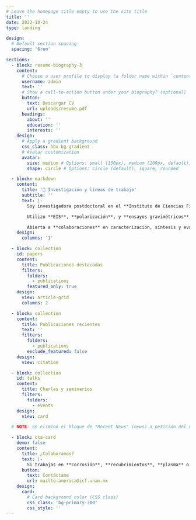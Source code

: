 ```yaml
---
# Leave the homepage title empty to use the site title
title: ''
date: 2022-10-24
type: landing

design:
  # Default section spacing
  spacing: '6rem'

sections:
  - block: resume-biography-3
    content:
      # Choose a user profile to display (a folder name within `content/authors/`)
      username: admin
      text: ''
      # Show a call-to-action button under your biography? (optional)
      button:
        text: Descargar CV
        url: uploads/resume.pdf
      headings:
        about: ''
        education: ''
        interests: ''
    design:
      # Apply a gradient background
      css_class: hbx-bg-gradient
      # Avatar customization
      avatar:
        size: medium # Options: small (150px), medium (200px, default), large (320px), xl (400px), xxl (500px)
        shape: circle # Options: circle (default), square, rounded

  - block: markdown
    content:
      title: '🔬 Investigación y líneas de trabajo'
      subtitle: ''
      text: |-
        Soy investigadora postdoctoral en el **Instituto de Ciencias Físicas (UNAM)**. Mi trabajo conecta **electroquímica de la corrosión**, **inhibidores verdes** (extractos y biomoléculas), y **tratamientos con plasmas fríos** para modificar superficies y mejorar su desempeño anticorrosivo. 

        Utilizo **EIS**, **polarización**, y **ensayos gravimétricos**, además de **FTIR/Raman** y **emisión óptica** para caracterizar películas protectoras. Integro **DFT/MD** para comprender la adsorción, enlaces y sinergias iónicas en la interfaz metal–inhibidor.

        Abierta a **colaboraciones** en caracterización, síntesis y evaluación de inhibidores y tratamientos de superficie.
    design:
      columns: '1'

  - block: collection
    id: papers
    content:
      title: Publicaciones destacadas
      filters:
        folders:
          - publications
        featured_only: true
    design:
      view: article-grid
      columns: 2

  - block: collection
    content:
      title: Publicaciones recientes
      text: ''
      filters:
        folders:
          - publications
        exclude_featured: false
    design:
      view: citation

  - block: collection
    id: talks
    content:
      title: Charlas y seminarios
      filters:
        folders:
          - events
    design:
      view: card

  # NOTE: Se eliminó el bloque de "Recent News" (news) a petición del usuario.

  - block: cta-card
    demo: false
    content:
      title: ¿Colaboramos?
      text: |-
        Si trabajas en **corrosión**, **recubrimientos**, **plasma** o **caracterización electroquímica**, me encantará conocer tu proyecto.
      button:
        text: Contáctame
        url: mailto:america@icf.unam.mx
    design:
      card:
        # Card background color (CSS class)
        css_class: 'bg-primary-300'
        css_style: ''
---
```


